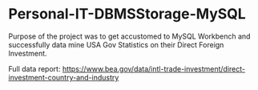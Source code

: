 # Personal-IT-DBMSStorage-MySQL

Purpose of the project was to get accustomed to MySQL Workbench and successfully data mine USA Gov Statistics on their Direct Foreign Investment.

Full data report: https://www.bea.gov/data/intl-trade-investment/direct-investment-country-and-industry
